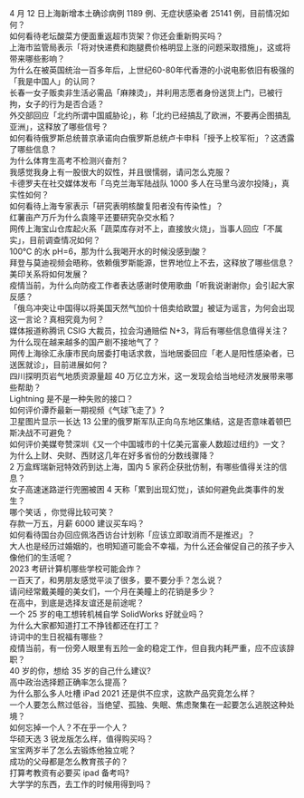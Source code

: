 4 月 12 日上海新增本土确诊病例 1189 例、无症状感染者 25141 例，目前情况如何？  
如何看待老坛酸菜方便面重返超市货架？你还会重新购买吗？  
上海市监管局表示「将对快递费和跑腿费价格明显上涨的问题采取措施」，这或将带来哪些影响？  
为什么在被英国统治一百多年后，上世纪60-80年代香港的小说电影依旧有极强的「我是中国人」的认同？  
长春一女子贩卖非生活必需品「麻辣烫」，并利用志愿者身份送货上门，已被行拘，女子的行为是否合适？  
外交部回应「北约所谓中国威胁论」，称「北约已经搞乱了欧洲，不要再企图搞乱亚洲」，这释放了哪些信号？  
如何看待俄罗斯总统普京承诺向白俄罗斯总统卢卡申科「授予上校军衔」？这透露了哪些信息？  
为什么体育生高考不检测兴奋剂？  
我感觉我身上有一股很大的奴性，并且很懦弱，请问怎么克服？  
卡德罗夫在社交媒体发布「乌克兰海军陆战队 1000 多人在马里乌波尔投降」，真实性如何？  
如何看待上海专家表示「研究表明核酸复阳者没有传染性」？  
红薯亩产万斤为什么袁隆平还要研究杂交水稻？  
网传上海宝山仓库起火系「蔬菜库存对不上，直接放火烧」，当事人回应「不属实」，目前调查情况如何？  
100℃ 的水 pH=6，那为什么我喝开水的时候没感到酸？  
拜登与莫迪视频会晤称，依赖俄罗斯能源，世界地位上不去，这释放了哪些信息？美印关系将如何发展？  
疫情当前，为什么向防疫工作者表达感谢时使用歌曲「听我说谢谢你」会引起大家反感？  
「俄乌冲突让中国得以将美国天然气加价十倍卖给欧盟」被证为谣言，为何会出现这一言论？真相究竟为何？  
媒体报道称腾讯 CSIG 大裁员，拉会沟通赔偿 N+3，背后有哪些信息值得关注？  
为什么现在越来越多的国产剧不接地气了？  
网传上海徐汇永康市民向居委打电话求救，当地居委回应「老人是阳性感染者，已送医就诊」，目前进展如何？  
四川探明页岩气地质资源量超 40 万亿立方米，这一发现会给当地经济发展带来哪些帮助？  
Lightning 是不是一种失败的接口？  
如何评价谭乔最新一期视频《气球飞走了》?  
卫星图片显示一长达 13 公里的俄罗斯军队正向乌东地区集结，这是否意味着顿巴斯决战不可避免？  
如何评价美媒夸赞深圳《又一个中国城市的十亿美元富豪人数超过纽约》一文？  
为什么上财、央财、西财这几年在好多省份的分数线骤降？  
2 万盒辉瑞新冠特效药到达上海，国内 5 家药企获批仿制，有哪些值得关注的信息？  
女子高速迷路逆行兜圈被困 4 天称「累到出现幻觉」，该如何避免此类事件的发生？  
哪个笑话 ，你觉得比较可笑？  
存款一万五，月薪 6000 建议买车吗？  
如何看待国台办回应佩洛西访台计划称「应该立即取消而不是推迟」？  
大人也是经历过婚姻的，也明知道可能会不幸福，为什么还会催促自己的孩子步入像他们的生活呢？  
2023 考研计算机哪些学校可能会炸？  
一百天了，和男朋友感觉平淡了很多，要不要分手？怎么说？  
请问经常戴美瞳的美女们，一个月在美瞳上的花销是多少？  
在高中，到底是选择友谊还是前途呢？  
一个 25 岁的电工想转机械自学 SolidWorks 好就业吗？  
为什么大家都知道打工不挣钱都还在打工？  
诗词中的生日祝福有哪些？  
疫情当前，有一份旁人眼里有五险一金的稳定工作，但自我内耗严重，应不应该辞职？  
40 岁的你，想给 35 岁的自己什么建议?  
高中政治选择题正确率怎么提高？  
为什么那么多人吐槽 iPad 2021 还是供不应求，这款产品究竟怎么样？  
一个人要怎么熬过低谷，当绝望、孤独、失眠、焦虑聚集在一起要怎么逃脱这种处境？  
如何忘掉一个人？不在乎一个人？  
华硕天选 3 锐龙版怎么样，值得购买吗？  
宝宝两岁半了怎么去锻炼他独立呢？  
成功的父母都是怎么教育孩子的？  
打算考教资有必要买 ipad 备考吗?  
大学学的东西，去工作的时候用得到吗？  
